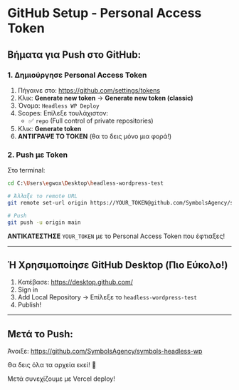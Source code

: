 # GitHub Setup - Personal Access Token

## Βήματα για Push στο GitHub:

### 1. Δημιούργησε Personal Access Token

1. Πήγαινε στο: https://github.com/settings/tokens
2. Κλικ: **Generate new token** → **Generate new token (classic)**
3. Όνομα: `Headless WP Deploy`
4. Scopes: Επίλεξε τουλάχιστον:
   - ✅ `repo` (Full control of private repositories)
5. Κλικ: **Generate token**
6. **ΑΝΤΙΓΡΑΨΕ ΤΟ TOKEN** (θα το δεις μόνο μια φορά!)

### 2. Push με Token

Στο terminal:

```bash
cd C:\Users\egwox\Desktop\headless-wordpress-test

# Άλλαξε το remote URL
git remote set-url origin https://YOUR_TOKEN@github.com/SymbolsAgency/symbols-headless-wp.git

# Push
git push -u origin main
```

**ΑΝΤΙΚΑΤΕΣΤΗΣΕ** `YOUR_TOKEN` με το Personal Access Token που έφτιαξες!

---

## Ή Χρησιμοποίησε GitHub Desktop (Πιο Εύκολο!)

1. Κατέβασε: https://desktop.github.com/
2. Sign in
3. Add Local Repository → Επίλεξε το `headless-wordpress-test`
4. Publish!

---

## Μετά το Push:

Άνοιξε: https://github.com/SymbolsAgency/symbols-headless-wp

Θα δεις όλα τα αρχεία εκεί! 🎉

Μετά συνεχίζουμε με Vercel deploy!
